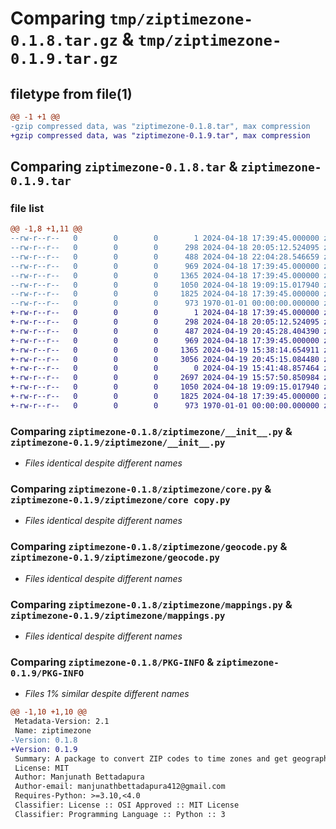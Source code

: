 # Comparing `tmp/ziptimezone-0.1.8.tar.gz` & `tmp/ziptimezone-0.1.9.tar.gz`

## filetype from file(1)

```diff
@@ -1 +1 @@
-gzip compressed data, was "ziptimezone-0.1.8.tar", max compression
+gzip compressed data, was "ziptimezone-0.1.9.tar", max compression
```

## Comparing `ziptimezone-0.1.8.tar` & `ziptimezone-0.1.9.tar`

### file list

```diff
@@ -1,8 +1,11 @@
--rw-r--r--   0        0        0        1 2024-04-18 17:39:45.000000 ziptimezone-0.1.8/LICENSE
--rw-r--r--   0        0        0      298 2024-04-18 20:05:12.524095 ziptimezone-0.1.8/README.md
--rw-r--r--   0        0        0      488 2024-04-18 22:04:28.546659 ziptimezone-0.1.8/pyproject.toml
--rw-r--r--   0        0        0      969 2024-04-18 17:39:45.000000 ziptimezone-0.1.8/ziptimezone/__init__.py
--rw-r--r--   0        0        0     1365 2024-04-18 17:39:45.000000 ziptimezone-0.1.8/ziptimezone/core.py
--rw-r--r--   0        0        0     1050 2024-04-18 19:09:15.017940 ziptimezone-0.1.8/ziptimezone/geocode.py
--rw-r--r--   0        0        0     1825 2024-04-18 17:39:45.000000 ziptimezone-0.1.8/ziptimezone/mappings.py
--rw-r--r--   0        0        0      973 1970-01-01 00:00:00.000000 ziptimezone-0.1.8/PKG-INFO
+-rw-r--r--   0        0        0        1 2024-04-18 17:39:45.000000 ziptimezone-0.1.9/LICENSE
+-rw-r--r--   0        0        0      298 2024-04-18 20:05:12.524095 ziptimezone-0.1.9/README.md
+-rw-r--r--   0        0        0      487 2024-04-19 20:45:28.404390 ziptimezone-0.1.9/pyproject.toml
+-rw-r--r--   0        0        0      969 2024-04-18 17:39:45.000000 ziptimezone-0.1.9/ziptimezone/__init__.py
+-rw-r--r--   0        0        0     1365 2024-04-19 15:38:14.654911 ziptimezone-0.1.9/ziptimezone/core copy.py
+-rw-r--r--   0        0        0     3056 2024-04-19 20:45:15.084480 ziptimezone-0.1.9/ziptimezone/core.py
+-rw-r--r--   0        0        0        0 2024-04-19 15:41:48.857464 ziptimezone-0.1.9/ziptimezone/data/.gitkeep
+-rw-r--r--   0        0        0     2697 2024-04-19 15:57:50.850984 ziptimezone-0.1.9/ziptimezone/data_manager.py
+-rw-r--r--   0        0        0     1050 2024-04-18 19:09:15.017940 ziptimezone-0.1.9/ziptimezone/geocode.py
+-rw-r--r--   0        0        0     1825 2024-04-18 17:39:45.000000 ziptimezone-0.1.9/ziptimezone/mappings.py
+-rw-r--r--   0        0        0      973 1970-01-01 00:00:00.000000 ziptimezone-0.1.9/PKG-INFO
```

### Comparing `ziptimezone-0.1.8/ziptimezone/__init__.py` & `ziptimezone-0.1.9/ziptimezone/__init__.py`

 * *Files identical despite different names*

### Comparing `ziptimezone-0.1.8/ziptimezone/core.py` & `ziptimezone-0.1.9/ziptimezone/core copy.py`

 * *Files identical despite different names*

### Comparing `ziptimezone-0.1.8/ziptimezone/geocode.py` & `ziptimezone-0.1.9/ziptimezone/geocode.py`

 * *Files identical despite different names*

### Comparing `ziptimezone-0.1.8/ziptimezone/mappings.py` & `ziptimezone-0.1.9/ziptimezone/mappings.py`

 * *Files identical despite different names*

### Comparing `ziptimezone-0.1.8/PKG-INFO` & `ziptimezone-0.1.9/PKG-INFO`

 * *Files 1% similar despite different names*

```diff
@@ -1,10 +1,10 @@
 Metadata-Version: 2.1
 Name: ziptimezone
-Version: 0.1.8
+Version: 0.1.9
 Summary: A package to convert ZIP codes to time zones and get geographic coordinates.
 License: MIT
 Author: Manjunath Bettadapura
 Author-email: manjunathbettadapura412@gmail.com
 Requires-Python: >=3.10,<4.0
 Classifier: License :: OSI Approved :: MIT License
 Classifier: Programming Language :: Python :: 3
```

